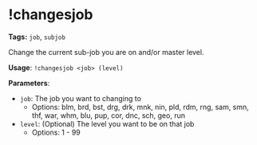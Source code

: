 # !changesjob

**Tags:** `job`, `subjob`

Change the current sub-job you are on and/or master level.

**Usage**: `!changesjob <job> (level)`

**Parameters**:
- `job`: The job you want to changing to
  - Options: blm, brd, bst, drg, drk, mnk, nin, pld, rdm, rng, sam, smn, thf, war, whm, blu, pup, cor, dnc, sch, geo, run
- `level`: (Optional) The level you want to be on that job
  - Options: 1 - 99
